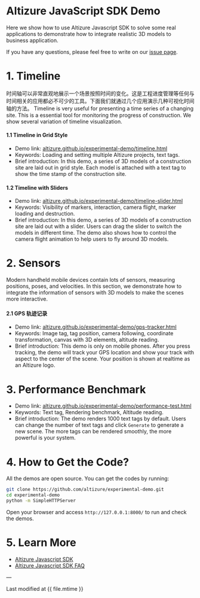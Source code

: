 # Altizure JavaScript SDK Demo

Here we show how to use Altizure Javascript SDK to solve some real applications to demonstrate how to integrate realistic 3D models to business application.

If you have any questions, please feel free to write on our [issue page](https://github.com/altizure/experimental-demo/issues).

# 1. Timeline

时间轴可以非常直观地展示一个场景按照时间的变化。这是工程进度管理等任何与时间相关的应用都必不可少的工具。下面我们就通过几个应用演示几种可视化时间轴的方法。
Timeline is very useful for presenting a time series of a changing site. This is a essential tool for monitoring the progress of construction. We show several variation of timeline visualization.

#### 1.1 Timeline in Grid Style

* Demo link: [altizure.github.io/experimental-demo/timeline.html](https://altizure.github.io/experimental-demo/timeline.html)
* Keywords: Loading and setting multiple Altizure projects, text tags.
* Brief introduction: In this demo, a series of 3D models of a construction site are laid out in grid style. Each model is attached with a text tag to show the time stamp of the construction site.

#### 1.2 Timeline with Sliders

* Demo link: [altizure.github.io/experimental-demo/timeline-slider.html](https://altizure.github.io/experimental-demo/timeline-slider.html)
* Keywords: Visibility of markers, interaction, camera flight, marker loading and destruction.
* Brief introduction: In this demo, a series of 3D models of a construction site are laid out with a slider. Users can drag the slider to switch the models in different time. The demo also shows how to control the camera flight animation to help users to fly around 3D models.

# 2. Sensors

Modern handheld mobile devices contain lots of sensors, measuring positions, poses, and velocities. In this section, we demonstrate how to integrate the information of sensors with 3D models to make the scenes more interactive.

#### 2.1 GPS 轨迹记录

* Demo link: [altizure.github.io/experimental-demo/gps-tracker.html](https://altizure.github.io/experimental-demo/gps-tracker.html)
* Keywords: Image tag, tag position, camera following, coordinate transformation, canvas with 3D elements, altitude reading.
* Brief introduction: This demo is only on mobile phones. After you press tracking, the demo will track your GPS location and show your track with aspect to the center of the scene. Your position is shown at realtime as an Altizure logo.

# 3. Performance Benchmark

* Demo link: [altizure.github.io/experimental-demo/performance-test.html](https://altizure.github.io/experimental-demo/performance-test.html)
* Keywords: Text tag, Rendering benchmark, Altitude reading.
* Brief introduction: The demo renders 1000 text tags by default. Users can change the number of text tags and click `Generate` to generate a new scene. The more tags can be rendered smoothly, the more powerful is your system.


# 4. How to Get the Code?

All the demos are open source. You can get the codes by running:

```bash
git clone https://github.com/altizure/experimental-demo.git
cd experimental-demo
python -m SimpleHTTPServer
```

Open your browser and access `http://127.0.0.1:8000/` to run and check the demos.

# 5. Learn More

* [Altizure Javascript SDK](jssdk.md)
* [Altizure Javascript SDK FAQ](jssdk-faq.md)

—

Last modified at {{ file.mtime }}
